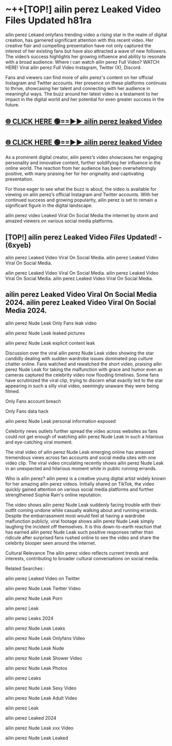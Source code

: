 # ~++[TOP!] ailin perez Leaked Video Files Updated h81ra

 ailin perez Lekaed onlyfans trending video a rising star in the realm of digital creation, has garnered significant attention with this recent video. Her creative flair and compelling presentation have not only captured the interest of her existing fans but have also attracted a wave of new followers. The video’s success highlights her growing influence and ability to resonate with a broad audience.
Where i can watch  ailin perez Full Video? WATCH HERE! Viral  ailin perez Full Video Instagram, Twitter (X), Discord.


Fans and viewers can find more of  ailin perez's content on her official Instagram and Twitter accounts. Her presence on these platforms continues to thrive, showcasing her talent and connecting with her audience in meaningful ways. The buzz around her latest video is a testament to her impact in the digital world and her potential for even greater success in the future.


## [🌐 CLICK HERE 🟢==►►  ailin perez leaked Video ](https://onlyclips.site?title=ailin_perez&ref=git)

## [🌐 CLICK HERE 🟢==►►  ailin perez leaked Video ](https://onlyclips.site?title=ailin_perez&ref=git)


As a prominent digital creator,  ailin perez’s video showcases her engaging personality and innovative content, further solidifying her influence in the online world. The reaction from her audience has been overwhelmingly positive, with many praising her for her originality and captivating presentation.

For those eager to see what the buzz is about, the video is available for viewing on  ailin perez’s official Instagram and Twitter accounts. With her continued success and growing popularity,  ailin perez is set to remain a significant figure in the digital landscape.


  ailin perez video Leaked Viral On Social Media the internet by storm and amazed viewers on various social media platforms.


## [TOP!]  ailin perez Leaked Video *Files* Updated! - (6xyeb) 

 ailin perez Leaked Video Viral On Social Media. ailin perez Leaked Video Viral On Social Media.

 ailin perez Leaked Video Viral On Social Media. ailin perez Leaked Video Viral On Social Media. ailin perez Leaked Video Viral On Social Media.


##  ailin perez Leaked Video Viral On Social Media 2024. ailin perez Leaked Video Viral On Social Media 2024.
 ailin perez Nude Leak Only Fans leak video

 ailin perez Nude Leak leaked pictures

 ailin perez Nude Leak explicit content leak

Discussion over the viral  ailin perez Nude Leak video showing the star candidly dealing with sudden wardrobe issues dominated pop culture chatter online. Fans watched and rewatched the short video, praising  ailin perez Nude Leak for taking the malfunction with grace and humor even as cameras captured the celebrity video now flooding timelines. Some fans have scrutinized the viral clip, trying to discern what exactly led to the star appearing in such a silly viral video, seemingly unaware they were being filmed.


Only Fans account breach

Only Fans data hack

 ailin perez Nude Leak personal information exposed

Celebrity news outlets further spread the video across websites as fans could not get enough of watching  ailin perez Nude Leak in such a hilarious and eye-catching viral moment.


The viral video of  ailin perez Nude Leak emerging online has amassed tremendous views across fan accounts and social media sites with one video clip. The viral video circulating recently shows  ailin perez Nude Leak in an unexpected and hilarious moment while in public running errands.


Who is  ailin perez?  ailin perez is a creative young digital artist widely known for her amazing  ailin perez videos. Initially shared on TikTok, the video quickly gained attention on various social media platforms and further strengthened Sophia Rain's online reputation.

The video shows  ailin perez Nude Leak suddenly facing trouble with their outfit coming undone while casually walking about and running errands. Despite the embarrassment most would feel at having a wardrobe malfunction publicly, viral footage shows  ailin perez Nude Leak simply laughing the incident off themselves. It is this down-to-earth reaction that has earned  ailin perez Nude Leak such positive responses rather than ridicule after surprised fans rushed online to see the video and share the celebrity blooper seen around the internet.

Cultural Relevance The  ailin perez video reflects current trends and interests, contributing to broader cultural conversations on social media.

Related Searches :

 ailin perez Leaked Video on Twitter

 ailin perez Nude Leak Twitter Video

 ailin perez Nude Leak Porn

 ailin perez Leak 

 ailin perez Leaks 2024

 ailin perez Nude Leak Leaks

 ailin perez Nude Leak Onlyfans Video

 ailin perez Nude Leak Nude

 ailin perez Nude Leak Shower Video

 ailin perez Nude Leak Photos

 ailin perez Leaks

 ailin perez Nude Leak Sexy Video

 ailin perez Nude Leak Adult Video

 ailin perez Leak

 ailin perez Leaked 2024

 ailin perez Nude Leak xxx Video

 ailin perez Nude Leak Leaked